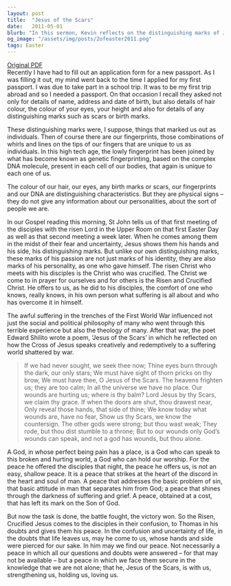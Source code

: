 ```yaml
---
layout: post
title:  "Jesus of the Scars"
date:   2011-05-01
blurb: "In this sermon, Kevin reflects on the distinguishing marks of Jesus, his scars, as not just identifiers but also markers of his personality and sacrifice. He discusses the impact of suffering, using the example of the First World War, and how Jesus' scars speak to a world shattered by pain. The sermon concludes with the message of peace offered by Jesus, a peace that addresses sin and shines through suffering."
og_image: "/assets/img/posts/2ofeaster2011.png"
tags: Easter
---
```

[Original PDF](/assets/pdf/2ofeaster2011.pdf)    
Recently I have had to fill out an application form for a new passport. As I was filling it out, my mind went back to the time I applied for my first passport. I was due to take part in a school trip. It was to be my first trip abroad and so I needed a passport. On that occasion I recall they asked not only for details of name, address and date of birth, but also details of hair colour, the colour of your eyes, your height and also for details of any distinguishing marks such as scars or birth marks.

These distinguishing marks were, I suppose, things that marked us out as individuals. Then of course there are our fingerprints, those combinations of whirls and lines on the tips of our fingers that are unique to us as individuals. In this high tech age, the lowly fingerprint has been joined by what has become known as genetic fingerprinting, based on the complex DNA molecule, present in each cell of our bodies, that again is unique to each one of us.

The colour of our hair, our eyes, any birth marks or scars, our fingerprints and our DNA are distinguishing characteristics. But they are physical signs – they do not give any information about our personalities, about the sort of people we are.

In our Gospel reading this morning, St John tells us of that first meeting of the disciples with the risen Lord in the Upper Room on that first Easter Day as well as that second meeting a week later. When he comes among them in the midst of their fear and uncertainty, Jesus shows them his hands and his side, his distinguishing marks. But unlike our own distinguishing marks, these marks of his passion are not just marks of his identity, they are also marks of his personality, as one who gave himself. The risen Christ who meets with his disciples is the Christ who was crucified. The Christ we come to in prayer for ourselves and for others is the Risen and Crucified Christ. He offers to us, as he did to his disciples, the comfort of one who knows, really knows, in his own person what suffering is all about and who has overcome it in himself.

The awful suffering in the trenches of the First World War influenced not just the social and political philosophy of many who went through this terrible experience but also the theology of many. After that war, the poet Edward Shilito wrote a poem, ‘Jesus of the Scars’ in which he reflected on how the Cross of Jesus speaks creatively and redemptively to a suffering world shattered by war.

> If we had never sought, we seek thee now;
> Thine eyes burn through the dark, our only stars;
> We must have sight of thorn pricks on thy brow,
> We must have thee, O Jesus of the Scars.
> The heavens frighten us; they are too calm;
> In all the universe we have no place.
> Our wounds are hurting us; where is thy balm?
> Lord Jesus by thy Scars, we claim thy grace.
> If when the doors are shut, thou drawest near,
> Only reveal those hands, that side of thine;
> We know today what wounds are, have no fear,
> Show us thy Scars, we know the countersign.
> The other gods were strong; but thou wast weak;
> They rode, but thou dist stumble to a throne;
> But to our wounds only God’s wounds can speak,
> and not a god has wounds, but thou alone.

A God, in whose perfect being pain has a place, is a God who can speak to this broken and hurting world, a God who can hold our worship. For the peace he offered the disciples that night, the peace he offers us, is not an easy, shallow peace. It is a peace that strikes at the heart of the discord in the heart and soul of man. A peace that addresses the basic problem of sin, that basic attitude in man that separates him from God; a peace that shines through the darkness of suffering and grief. A peace, obtained at a cost, that has left its mark on the Son of God.

But now the task is done, the battle fought, the victory won. So the Risen, Crucified Jesus comes to the disciples in their confusion, to Thomas in his doubts and gives them his peace. In the confusion and uncertainty of life, in the doubts that life leaves us, may he come to us, whose hands and side were pierced for our sake. In him may we find our peace. Not necessarily a peace in which all our questions and doubts were answered – for that may not be available – but a peace in which we face them secure in the knowledge that we are not alone; that he, Jesus of the Scars, is with us, strengthening us, holding us, loving us.
